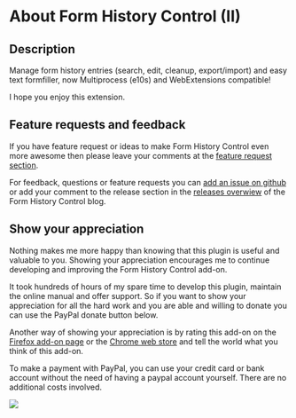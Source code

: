 # About Form History Control (II)

## Description
Manage form history entries (search, edit, cleanup, export/import) and easy text formfiller, now Multiprocess (e10s) and WebExtensions compatible!

I hope you enjoy this extension.

## Feature requests and feedback

If you have feature request or ideas to make Form History Control even more awesome then please leave your comments
at the [feature request section](https://formhistory.blogspot.com/2009/05/feature-requests.html).

For feedback, questions or feature requests you can [add an issue on github](https://github.com/stephanmahieu/formhistorycontrol-2/issues)
or add your comment to the release section in the [releases overwiew](https://formhistory.blogspot.com/search/label/Release)
of the Form History Control blog.   

## Show your appreciation
Nothing makes me more happy than knowing that this plugin is useful and valuable to you.
Showing your appreciation encourages me to continue developing and improving the Form History Control add-on.  

It took hundreds of hours of my spare time to develop this plugin, maintain the online manual and offer support.
So if you want to show your appreciation for all the hard work and you are able and willing to donate you can use
the PayPal donate button below.

Another way of showing your appreciation is by rating this add-on on the [Firefox add-on page](https://addons.mozilla.org/firefox/addon/form-history-control/)
or the [Chrome web store](https://chrome.google.com/webstore/detail/form-history-control-ii/lpcccgcdjibejkgiaeijbmkpbnbkglkb)
and tell the world what you think of this add-on.   

To make a payment with PayPal, you can use your credit card or bank account without the need of having a paypal account
yourself. There are no additional costs involved.

<a href="https://www.paypal.me/formhistorycontrol" title="Paypal donation">![](https://www.paypalobjects.com/en_GB/i/btn/btn_donate_LG.gif)</a>
